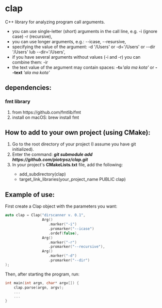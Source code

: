 # clap
C++ library for analyzing program call arguments.
<ul>
    <li>you can use single-letter (short) arguments in the call line, e.g. -i (ignore case) -r (recursive),</li>
    <li>you can use longer arguments, e.g.: --icase, --resursive,</li>
    <li>specifying the value of the argument: -d '/Users' or -d='/Users' or --dir '/Users' lub --dir='/Users',</li>
    <li>if you have several arguments without values (-i and -r) you can combine them: -ir</li>
    <li>the text value of the argument may contain spaces: <b>-t=</b><i>'ala ma kota'</i> or <b>--text</b> <i>'ala ma kota'</i></li>
</ul>

## dependencies:
### fmt library
<ol>
    <li>from https://github.com/fmtlib/fmt</li>
    <li>install on macOS: brew install fmt</li>
</ol>

## How to add to your own project (using CMake):<br>
<ol>
    <li>Go to the root directory of your project (I assume you have git initialized).</li>
    <li>Enter the command: <b><i>git submodule add https://github.com/piotrpsz/clap.git</i></b></li>
    <li>In your project's <b>CMakeLists.txt</b> file, add the following:</li>
    <ul>
        <li>add_subdirectory(clap)</li>
        <li>target_link_libraries(your_project_name PUBLIC clap)</li>
    </ul>
</ol>

## Example of use:
First create a Clap object with the parameters you want:
```c++
auto clap = Clap("dirscanner v. 0.1",
                 Arg()
                    .marker("-i")
                    .promarker("--icase")
                    .ordef(false),
                 Arg()
                    .marker("-r")
                    .promarker("--recursive"),
                 Arg()
                    .marker("-d")
                    .promarker("--dir")
);
```
Then, after starting the program, run:
```c++
int main(int argn, char* argv[]) {
    clap.parse(argn, argv);
    ...
    ...
}
```
